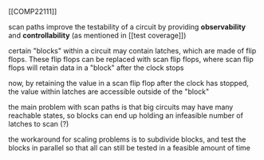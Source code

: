 [[COMP22111]]

scan paths improve the testability of a circuit by providing **observability** and **controllability** (as mentioned in [[test coverage]])

certain "blocks" within a circuit may contain latches, which are made of flip flops. These flip flops can be replaced with scan flip flops, where scan flip flops will retain data in a "block" after the clock stops

now, by retaining the value in a scan flip flop after the clock has stopped, the value within latches are accessible outside of the "block"

the main problem with scan paths is that big circuits may have many reachable states, so blocks can end up holding an infeasible number of latches to scan (?)

the workaround for scaling problems is to subdivide blocks, and test the blocks in parallel so that all can still be tested in a feasible amount of time